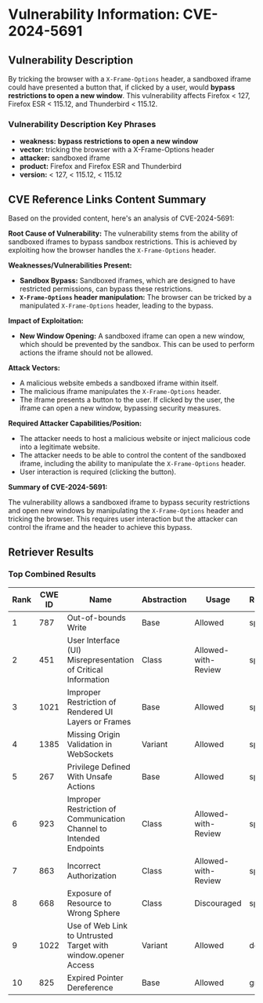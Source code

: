 # Vulnerability Information: CVE-2024-5691

## Vulnerability Description
By tricking the browser with a `X-Frame-Options` header, a sandboxed iframe could have presented a button that, if clicked by a user, would **bypass restrictions to open a new window**. This vulnerability affects Firefox < 127, Firefox ESR < 115.12, and Thunderbird < 115.12.

### Vulnerability Description Key Phrases
- **weakness:** **bypass restrictions to open a new window**
- **vector:** tricking the browser with a X-Frame-Options header
- **attacker:** sandboxed iframe
- **product:** Firefox and Firefox ESR and Thunderbird
- **version:** < 127, < 115.12, < 115.12

## CVE Reference Links Content Summary
Based on the provided content, here's an analysis of CVE-2024-5691:

**Root Cause of Vulnerability:**
The vulnerability stems from the ability of sandboxed iframes to bypass sandbox restrictions. This is achieved by exploiting how the browser handles the `X-Frame-Options` header.

**Weaknesses/Vulnerabilities Present:**
- **Sandbox Bypass:** Sandboxed iframes, which are designed to have restricted permissions, can bypass these restrictions.
- **`X-Frame-Options` header manipulation:** The browser can be tricked by a manipulated `X-Frame-Options` header, leading to the bypass.

**Impact of Exploitation:**
- **New Window Opening:** A sandboxed iframe can open a new window, which should be prevented by the sandbox. This can be used to perform actions the iframe should not be allowed.

**Attack Vectors:**
- A malicious website embeds a sandboxed iframe within itself.
- The malicious iframe manipulates the `X-Frame-Options` header.
- The iframe presents a button to the user. If clicked by the user, the iframe can open a new window, bypassing security measures.

**Required Attacker Capabilities/Position:**
- The attacker needs to host a malicious website or inject malicious code into a legitimate website.
- The attacker needs to be able to control the content of the sandboxed iframe, including the ability to manipulate the `X-Frame-Options` header.
- User interaction is required (clicking the button).

**Summary of CVE-2024-5691:**

The vulnerability allows a sandboxed iframe to bypass security restrictions and open new windows by manipulating the `X-Frame-Options` header and tricking the browser.  This requires user interaction but the attacker can control the iframe and the header to achieve this bypass.

## Retriever Results

### Top Combined Results

| Rank | CWE ID | Name | Abstraction | Usage  | Retrievers | Individual Scores |
|------|--------|------|-------------|-------|------------|-------------------|
| 1 | 787 | Out-of-bounds Write | Base | Allowed | sparse | 0.274 |
| 2 | 451 | User Interface (UI) Misrepresentation of Critical Information | Class | Allowed-with-Review | sparse | 0.272 |
| 3 | 1021 | Improper Restriction of Rendered UI Layers or Frames | Base | Allowed | sparse | 0.260 |
| 4 | 1385 | Missing Origin Validation in WebSockets | Variant | Allowed | sparse | 0.258 |
| 5 | 267 | Privilege Defined With Unsafe Actions | Base | Allowed | sparse | 0.256 |
| 6 | 923 | Improper Restriction of Communication Channel to Intended Endpoints | Class | Allowed-with-Review | sparse | 0.247 |
| 7 | 863 | Incorrect Authorization | Class | Allowed-with-Review | sparse | 0.245 |
| 8 | 668 | Exposure of Resource to Wrong Sphere | Class | Discouraged | sparse | 0.239 |
| 9 | 1022 | Use of Web Link to Untrusted Target with window.opener Access | Variant | Allowed | dense | 0.564 |
| 10 | 825 | Expired Pointer Dereference | Base | Allowed | graph | 0.002 |


